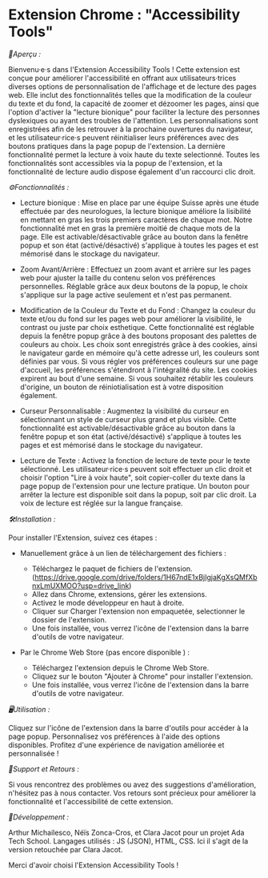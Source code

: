  # Extension Chrome : "Accessibility Tools"

*🔎Aperçu :*

Bienvenu·e·s dans l'Extension Accessibility Tools ! Cette extension est conçue pour améliorer l'accessibilité en offrant aux utilisateurs·trices diverses options de personnalisation de l'affichage et de lecture des pages web. Elle inclut des fonctionnalités telles que la modification de la couleur du texte et du fond, la capacité de zoomer et dézoomer les pages, ainsi que l'option d'activer la "lecture bionique" pour faciliter la lecture des personnes dyslexiques ou ayant des troubles de l'attention. Les personnalisations sont enregistrées afin de les retrouver à la prochaine ouvertures du navigateur, et les utilisateur·rice·s peuvent réinitialiser leurs préférences avec des boutons pratiques dans la page popup de l'extension. La dernière fonctionnalité permet la lecture à voix haute du texte selectionné. Toutes les fonctionnalités sont accessibles via la popup de l'extension, et la fonctionnalité de lecture audio dispose également d'un raccourci clic droit.




*⚙️Fonctionnalités :*

- Lecture bionique : Mise en place par une équipe Suisse après une étude effectuée par des neurologues, la lecture bionique améliore la lisibilité en mettant en gras les trois premiers caractères de chaque mot. Notre fonctionnalité met en gras la première moitié de chaque mots de la page. Elle est activable/désactivable grâce au bouton dans la fenêtre popup et son état (activé/désactivé) s'applique à toutes les pages et est mémorisé dans le stockage du navigateur. 

- Zoom Avant/Arrière : Effectuez un zoom avant et arrière sur les pages web pour ajuster la taille du contenu selon vos préférences personnelles. Réglable grâce aux deux boutons de la popup, le choix s'applique sur la page active seulement et n'est pas permanent. 

- Modification de la Couleur du Texte et du Fond : Changez la couleur du texte et/ou du fond sur les pages web pour améliorer la visibilité, le contrast ou juste par choix esthetique. Cette fonctionnalité est réglable depuis la fenêtre popup grâce à des boutons proposant des palettes de couleurs au choix. Les choix sont enregistrés grâce à des cookies, ainsi le navigateur garde en mémoire qu'à cette adresse url, les couleurs sont définies par vous. Si vous régler vos préférences couleurs sur une page d'accueil, les préférences s'étendront à l'intégralité du site. Les cookies expirent au bout d'une semaine. Si vous souhaitez rétablir les couleurs d'origine, un bouton de réiniotialisation est à votre disposition également.

- Curseur Personnalisable : Augmentez la visibilité du curseur en sélectionnant un style de curseur plus grand et plus visible. Cette fonctionnalité est activable/désactivable grâce au bouton dans la fenêtre popup et son état (activé/désactivé) s'applique à toutes les pages et est mémorisé dans le stockage du navigateur. 

- Lecture de Texte : Activez la fonction de lecture de texte pour le texte sélectionné. Les utilisateur·rice·s peuvent soit effectuer un clic droit et choisir l'option "Lire à voix haute", soit copier-coller du texte dans la page popup de l'extension pour une lecture pratique. Un bouton pour arrêter la lecture est disponible soit dans la popup, soit par clic droit. La voix de lecture est réglée sur la langue française.



*🛠️Installation :*

Pour installer l'Extension, suivez ces étapes :

- Manuellement grâce à un lien de téléchargement des fichiers :
  - Téléchargez le paquet de fichiers de l'extension. (https://drive.google.com/drive/folders/1H67ndE1xBjIgjaKgXsQMfXbnxLmUXMOO?usp=drive_link)
  - Allez dans Chrome, extensions, gérer les extensions.
  - Activez le mode développeur en haut à droite.
  - Cliquer sur Charger l'extension non empaquetée, selectionner le dossier de l'extension.
  - Une fois installée, vous verrez l'icône de l'extension dans la barre d'outils de votre navigateur.

- Par le Chrome Web Store (pas encore disponible ) :
    - Téléchargez l'extension depuis le Chrome Web Store.
    - Cliquez sur le bouton "Ajouter à Chrome" pour installer l'extension.
    - Une fois installée, vous verrez l'icône de l'extension dans la barre d'outils de votre navigateur.



*🖥️Utilisation :*

Cliquez sur l'icône de l'extension dans la barre d'outils pour accéder à la page popup.
Personnalisez vos préférences à l'aide des options disponibles.
Profitez d'une expérience de navigation améliorée et personnalisée !



*💬Support et Retours :*

Si vous rencontrez des problèmes ou avez des suggestions d'amélioration, n'hésitez pas à nous contacter. Vos retours sont précieux pour améliorer la fonctionnalité et l'accessibilité de cette extension.

*🤖Développement :*

Arthur Michailesco, Néïs Zonca-Cros, et Clara Jacot pour un projet Ada Tech School.
Langages utilisés : JS (JSON), HTML, CSS.
Ici il s'agit de la version retouchée par Clara Jacot.

Merci d'avoir choisi l'Extension Accessibility Tools !
